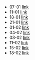 - 07-01
[link](https://drive.google.com/file/d/1OxWN2YRv5J0NSIgKEIEkkXIuaJH5tkh7/view?usp=gmail)
- 11-01
[link](https://drive.google.com/file/d/1F0khfaHL4b6fMraZSlRDJ0oSXMfFUoTs/view?usp=gmail)
- 18-01
[link](https://drive.google.com/file/d/1OHbLoaC8ASLkcuZH4BKtf3pZ1J6gUc4v/view?usp=gmail)
- 21-01
[link](https://drive.google.com/file/d/1X5bfECU5xXiufyxPOu7C2ogwVrn5efYN/view?usp=gmail)
- 01-02
[link](https://drive.google.com/file/d/1h-e893SDtY_hh72gKrHUfMtxg3BWgED_/view?usp=gmail)
- 04-02
[link](https://drive.google.com/file/d/1aB5nz80hVYu7947ZJPu399cV5SzPqnxX/view?usp=gmail)
- 08-02 
[link](https://drive.google.com/file/d/1ZJ8VDzpY9Gs8CJpQrAscd_-LfmDReh97/view?usp=gmail)
- 11-02
[link](https://drive.google.com/file/d/1AR1pKLvMV_ewF9V4UGFJZGP__61q8fMY/view?usp=gmail)
- 15-02
[link](https://drive.google.com/file/d/1vLF8XcRhjlK46xa_XN-CUtMekCo7ZGOd/view?usp=gmail)
- 18-02
[link](https://drive.google.com/file/d/1WhUQj3kXu7YR3rujvxghVDdzm7P11e4o/view?usp=gmail)
